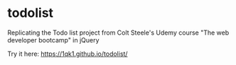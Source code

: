 # todolist
Replicating the Todo list project from Colt Steele's Udemy course "The web developer bootcamp" in jQuery

Try it here: https://1qk1.github.io/todolist/
